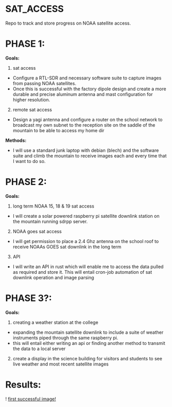 # SAT_ACCESS
Repo to track and store progress on NOAA satellite access.

# PHASE 1:

**Goals:**
1. sat access
- Configure a RTL-SDR and necessary software suite to capture images from passing NOAA satellites. 
- Once this is successful with the factory dipole design and create a more durable and precise aluminum
  antenna and mast configuration for higher resolution. 
2. remote sat access 
- Design a yagi antenna and configure a router on the school network to broadcast my own subnet to
  the reception site on the saddle of the mountain to be able to access my home dir

**Methods:** 
- I will use a standard junk laptop with debian (blech) and the software suite and climb the mountain
  to receive images each and every time that I want to do so. 

# PHASE 2:

**Goals:** 
1. long term NOAA 15, 18 & 19 sat access
- I will create a solar powered raspberry pi satellite downlink station on the mountain running sdrpp
  server. 

2. NOAA goes sat access
- I will get permission to place a 2.4 Ghz antenna on the school roof to receive NOAAs GOES sat 
  downlink in the long term 

3. API 
- I will write an API in rust which will enable me to access the data pulled as required 
  and store it. This will entail cron-job automation of sat downlink operation and image parsing

# PHASE 3?:

**Goals:** 
1. creating a weather station at the college
- expanding the mountain satellite downlink to include a suite of weather instruments piped through 
  the same raspberry pi.
- this will entail either writing an api or finding another method to transmit the data to a local server
2. create a display in the science building for visitors and students to see live weather and most 
  recent satellite images

# Results:
! [first successful image!](https://github.com/machinehea6/SAT_ACCESS/blob/main/results/IMG_6086.jpeg?raw=true)
